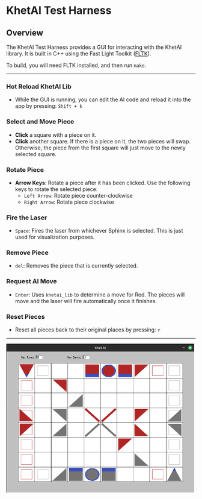 # KhetAI Test Harness

## Overview

The KhetAI Test Harness provides a GUI for interacting with the KhetAI library. It is built in C++ using the Fast Light Toolkit ([FLTK](https://www.fltk.org/)).

To build, you will need FLTK installed, and then run `make`.

---

### Hot Reload KhetAI Lib

- While the GUI is running, you can edit the AI code and reload it into the app by pressing: `Shift + k`

### Select and Move Piece

- **Click** a square with a piece on it.
- **Click** another square. If there is a piece on it, the two pieces will swap. Otherwise, the piece from the first square will just move to the newly selected square.

### Rotate Piece

- **Arrow Keys**: Rotate a piece after it has been clicked. Use the following keys to rotate the selected piece:
  - `Left Arrow`: Rotate piece counter-clockwise
  - `Right Arrow`: Rotate piece clockwise

### Fire the Laser

- `Space`: Fires the laser from whichever Sphinx is selected. This is just used for visualization purposes.

### Remove Piece

- `del`: Removes the piece that is currently selected.

### Request AI Move

- `Enter`: Uses `khetai_lib` to determine a move for Red. The pieces will move and the laser will fire automatically once it finishes.

### Reset Pieces

- Reset all pieces back to their original places by pressing: `r`

---

<img src="assets/example_board.png" alt="board" width="500">
